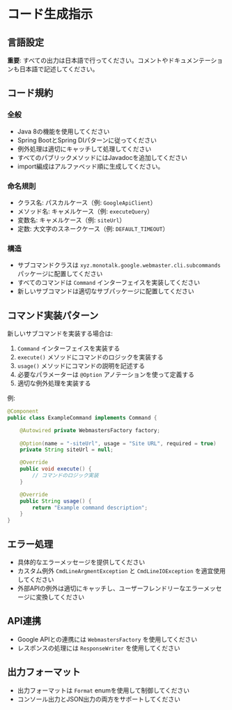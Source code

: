 # コード生成指示

## 言語設定
**重要**: すべての出力は日本語で行ってください。コメントやドキュメンテーションも日本語で記述してください。

## コード規約

### 全般
- Java 8の機能を使用してください
- Spring BootとSpring DIパターンに従ってください
- 例外処理は適切にキャッチして処理してください
- すべてのパブリックメソッドにはJavadocを追加してください
- import編成はアルファベッド順に生成してください。

### 命名規則
- クラス名: パスカルケース（例: `GoogleApiClient`）
- メソッド名: キャメルケース（例: `executeQuery`）
- 変数名: キャメルケース（例: `siteUrl`）
- 定数: 大文字のスネークケース（例: `DEFAULT_TIMEOUT`）

### 構造
- サブコマンドクラスは `xyz.monotalk.google.webmaster.cli.subcommands` パッケージに配置してください
- すべてのコマンドは `Command` インターフェイスを実装してください
- 新しいサブコマンドは適切なサブパッケージに配置してください

## コマンド実装パターン

新しいサブコマンドを実装する場合は:

1. `Command` インターフェイスを実装する
2. `execute()` メソッドにコマンドのロジックを実装する
3. `usage()` メソッドにコマンドの説明を記述する
4. 必要なパラメーターは `@Option` アノテーションを使って定義する
5. 適切な例外処理を実装する

例:
```java
@Component
public class ExampleCommand implements Command {

    @Autowired private WebmastersFactory factory;
    
    @Option(name = "-siteUrl", usage = "Site URL", required = true)
    private String siteUrl = null;

    @Override
    public void execute() {
        // コマンドのロジック実装
    }

    @Override
    public String usage() {
        return "Example command description";
    }
}
```

## エラー処理
- 具体的なエラーメッセージを提供してください
- カスタム例外 `CmdLineArgmentException` と `CmdLineIOException` を適宜使用してください
- 外部APIの例外は適切にキャッチし、ユーザーフレンドリーなエラーメッセージに変換してください

## API連携
- Google APIとの連携には `WebmastersFactory` を使用してください
- レスポンスの処理には `ResponseWriter` を使用してください

## 出力フォーマット
- 出力フォーマットは `Format` enumを使用して制御してください
- コンソール出力とJSON出力の両方をサポートしてください
